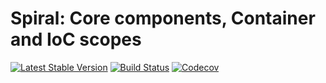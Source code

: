 # Spiral: Core components, Container and IoC scopes
[![Latest Stable Version](https://poser.pugx.org/spiral/core/version)](https://packagist.org/packages/spiral/core)
[![Build Status](https://travis-ci.org/spiral/core.svg?branch=master)](https://travis-ci.org/spiral/core)
[![Codecov](https://codecov.io/gh/spiral/core/branch/master/graph/badge.svg)](https://codecov.io/gh/spiral/core/)
